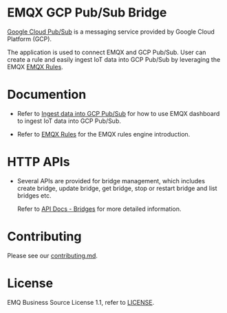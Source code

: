 # EMQX GCP Pub/Sub Bridge

[Google Cloud Pub/Sub](https://cloud.google.com/pubsub) is a messaging service provided by Google Cloud Platform (GCP).

The application is used to connect EMQX and GCP Pub/Sub.
User can create a rule and easily ingest IoT data into GCP Pub/Sub by leveraging
the EMQX [EMQX Rules](https://docs.emqx.com/en/enterprise/v5.0/data-integration/rules.html).


# Documention

- Refer to [Ingest data into GCP Pub/Sub](https://docs.emqx.com/en/enterprise/v5.0/data-integration/data-bridge-gcp-pubsub.html)
  for how to use EMQX dashboard to ingest IoT data into GCP Pub/Sub.

- Refer to [EMQX Rules](https://docs.emqx.com/en/enterprise/v5.0/data-integration/rules.html)
  for the EMQX rules engine introduction.


# HTTP APIs

- Several APIs are provided for bridge management, which includes create bridge,
  update bridge, get bridge, stop or restart bridge and list bridges etc.

  Refer to [API Docs - Bridges](https://docs.emqx.com/en/enterprise/v5.0/admin/api-docs.html#tag/Bridges)
  for more detailed information.


# Contributing

Please see our [contributing.md](../../CONTRIBUTING.md).


# License

EMQ Business Source License 1.1, refer to [LICENSE](BSL.txt).
